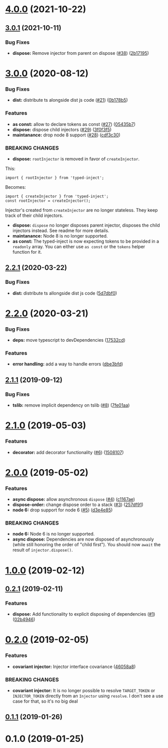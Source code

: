 # [4.0.0](https://github.com/EuronewsSDD/typed-inject-async/compare/v3.0.1...v4.0.0) (2021-10-22)



## [3.0.1](https://github.com/nicojs/typed-inject/compare/v3.0.0...v3.0.1) (2021-10-11)


### Bug Fixes

* **dispose:** Remove injector from parent on dispose ([#38](https://github.com/nicojs/typed-inject/issues/38)) ([2b17195](https://github.com/nicojs/typed-inject/commit/2b17195f1db1bfcbd2f4cf735d042ff25a53e810))



# [3.0.0](https://github.com/nicojs/typed-inject/compare/v2.2.0...v3.0.0) (2020-08-12)


### Bug Fixes

* **dist:** distribute ts alongside dist js code ([#21](https://github.com/nicojs/typed-inject/issues/21)) ([0b178b5](https://github.com/nicojs/typed-inject/commit/0b178b5f8fa919a421e96d22f30e28ab179a2417))


### Features

* **as const:** allow to declare tokens as const ([#27](https://github.com/nicojs/typed-inject/issues/27)) ([05435b7](https://github.com/nicojs/typed-inject/commit/05435b7c5018d30a0df7a8f06948284cd678262b))
* **dispose:** dispose child injectors ([#29](https://github.com/nicojs/typed-inject/issues/29)) ([3f0f3f5](https://github.com/nicojs/typed-inject/commit/3f0f3f58f990a2f68e9545c5c0f0ba7b2c3a50b7))
* **maintanance:** drop node 8 support ([#28](https://github.com/nicojs/typed-inject/issues/28)) ([cdf3c30](https://github.com/nicojs/typed-inject/commit/cdf3c3046fd320d63be3e950d15d31b83d2679ec))


### BREAKING CHANGES

* **dispose:** `rootInjector` is removed in favor of `createInjector`.

This:

```
import { rootInjector } from 'typed-inject';
```

Becomes:

```
import { createInjector } from 'typed-inject';
const rootInjector = createInjector();
```

Injector's created from `createInjector` are no longer stateless. They
keep track of their child injectors.
* **dispose:** `dispose` no longer disposes parent injector, disposes
the child injectors instead. See readme for more details.
* **maintanance:** Node 8 is no longer supported.
* **as const:** The typed-inject is now expecting tokens to be provided in a `readonly` array. You can either use `as const` or the `tokens` helper function for it.



## [2.2.1](https://github.com/nicojs/typed-inject/compare/v2.2.0...v2.2.1) (2020-03-22)


### Bug Fixes

* **dist:** distribute ts allongside dist js code ([5d7dbf0](https://github.com/nicojs/typed-inject/commit/5d7dbf08ee79a2e1d732d0d3883a160a7e901465))



# [2.2.0](https://github.com/nicojs/typed-inject/compare/v2.1.1...v2.2.0) (2020-03-21)


### Bug Fixes

* **deps:** move typescript to devDependencies ([17532cd](https://github.com/nicojs/typed-inject/commit/17532cd465a282919075a1e2e0d7361fb0122408))


### Features

* **error handling:** add a way to handle errors ([dbe3bfd](https://github.com/nicojs/typed-inject/commit/dbe3bfde8b63c6bcb7053dfe12c2bed2b49f53dd))



## [2.1.1](https://github.com/nicojs/typed-inject/compare/v2.1.0...v2.1.1) (2019-09-12)


### Bug Fixes

* **tslib:** remove implicit dependency on tslib ([#8](https://github.com/nicojs/typed-inject/issues/8)) ([7fe01aa](https://github.com/nicojs/typed-inject/commit/7fe01aa))



# [2.1.0](https://github.com/nicojs/typed-inject/compare/v2.0.0...v2.1.0) (2019-05-03)


### Features

* **decorator:** add decorator functionality ([#6](https://github.com/nicojs/typed-inject/issues/6)) ([1508107](https://github.com/nicojs/typed-inject/commit/1508107))



# [2.0.0](https://github.com/nicojs/typed-inject/compare/v1.0.0...v2.0.0) (2019-05-02)


### Features

* **async dispose:** allow asynchronous `dispose` ([#4](https://github.com/nicojs/typed-inject/issues/4)) ([c1167ae](https://github.com/nicojs/typed-inject/commit/c1167ae))
* **dispose-order:** change dispose order to a stack ([#3](https://github.com/nicojs/typed-inject/issues/3)) ([257df91](https://github.com/nicojs/typed-inject/commit/257df91))
* **node 6:** drop support for node 6 ([#5](https://github.com/nicojs/typed-inject/issues/5)) ([d3e4e85](https://github.com/nicojs/typed-inject/commit/d3e4e85))


### BREAKING CHANGES

* **node 6:** Node 6 is no longer supported.
* **async dispose:** Dependencies are now disposed of asynchronously (while still honoring the order of "child first"). You should now `await` the result of `injector.dispose()`.



# [1.0.0](https://github.com/nicojs/typed-inject/compare/v0.2.1...v1.0.0) (2019-02-12)



## [0.2.1](https://github.com/nicojs/typed-inject/compare/v0.2.0...v0.2.1) (2019-02-11)


### Features

* **dispose:** Add functionality to explicit disposing of dependencies ([#1](https://github.com/nicojs/typed-inject/issues/1)) ([02b4946](https://github.com/nicojs/typed-inject/commit/02b4946))



# [0.2.0](https://github.com/nicojs/typed-inject/compare/v0.1.1...v0.2.0) (2019-02-05)


### Features

* **covariant injector:** Injector interface covariance ([46058a8](https://github.com/nicojs/typed-inject/commit/46058a8))


### BREAKING CHANGES

* **covariant injector:** It is no longer possible to resolve
`TARGET_TOKEN` or `INJECTOR_TOKEN` directly from an
 `Injector` using `resolve`. I don't see a use case for that,
so it's no big deal



## [0.1.1](https://github.com/nicojs/typed-inject/compare/v0.1.0...v0.1.1) (2019-01-26)



# 0.1.0 (2019-01-25)




